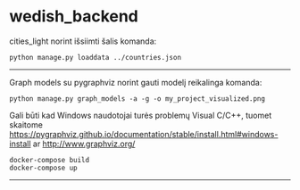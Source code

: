 # wedish_backend

cities_light norint išsiimti šalis komanda:

```
python manage.py loaddata ../countries.json
```
-------------------------------------------
Graph models su pygraphviz
norint gauti modelį reikalinga komanda:

```
python manage.py graph_models -a -g -o my_project_visualized.png
```

Gali būti kad Windows naudotojai turės problemų Visual C/C++, tuomet skaitome https://pygraphviz.github.io/documentation/stable/install.html#windows-install ar http://www.graphviz.org/  

```
docker-compose build
docker-compose up
```

------------------------------------------------ 